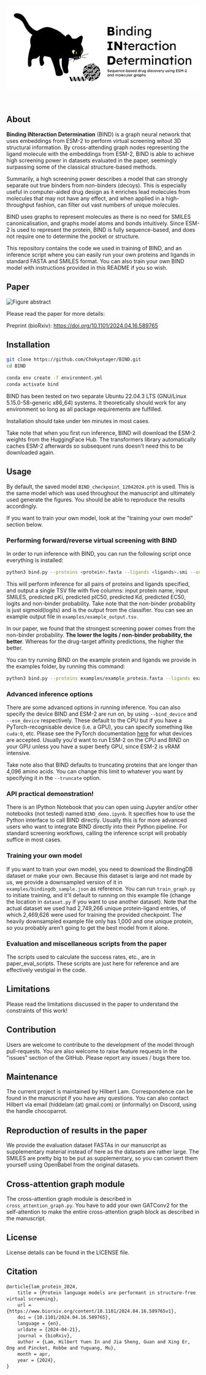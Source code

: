 <div align="center">
  <br />
  <p>
    <a href="https://github.com/Chokyotager/BIND"><img src="/art/BIND.png" alt="banner" /></a>
  </p>
  <br />
  <p>
  </p>
</div>

## About
**Binding INteraction Determination** (BIND) is a graph neural network that uses embeddings from ESM-2 to perform virtual screening witout 3D structural information. By cross-attending graph nodes representing the ligand molecule with the embeddings from ESM-2, BIND is able to achieve high screening power in datasets evaluated in the paper, seemingly surpassing some of the classical structure-based methods.

Summarily, a high screening power describes a model that can strongly separate out true binders from non-binders (decoys). This is especially useful in computer-aided drug design as it enriches lead molecules from molecules that may not have any effect, and when applied in a high-throughput fashion, can filter out vast numbers of unique molecules.

BIND uses graphs to represent molecules as there is no need for SMILES canonicalisation, and graphs model atoms and bonds intuitively. Since ESM-2 is used to represent the protein, BIND is fully sequence-based, and does not require one to determine the pocket or structure.

This repository contains the code we used in training of BIND, and an inference script where you can easily run your own proteins and ligands in standard FASTA and SMILES format. You can also train your own BIND model with instructions provided in this README if you so wish.

## Paper

![Figure abstract](https://github.com/Chokyotager/BIND/blob/main/art/abstract.png?raw=true)

Please read the paper for more details:

Preprint (bioRxiv): https://doi.org/10.1101/2024.04.16.589765

## Installation
```sh
git clone https://github.com/Chokyotager/BIND.git
cd BIND
```

```sh
conda env create -f environment.yml
conda activate bind
```

BIND has been tested on two separate Ubuntu 22.04.3 LTS (GNU/Linux 5.15.0-58-generic x86_64) systems. It theoretically should work for any environment so long as all package requirements are fulfilled.

Installation should take under ten minutes in most cases.

Take note that when you first run inference, BIND will download the ESM-2 weights from the HuggingFace Hub. The transformers library automatically caches ESM-2 afterwards so subsequent runs doesn't need this to be downloaded again.

## Usage

By default, the saved model `BIND_checkpoint_12042024.pth` is used. This is the same model which was used throughout the manuscript and ultimately used generate the figures. You should be able to reproduce the results accordingly.

If you want to train your own model, look at the "training your own model" section below.

### Performing forward/reverse virtual screening with BIND

In order to run inference with BIND, you can run the following script once everything is installed:

```sh
python3 bind.py --proteins <protein>.fasta --ligands <ligands>.smi --output <output>.tsv
```

This will perform inference for all pairs of proteins and ligands specified, and output a single TSV file with five columns: input protein name, input SMILES, predicted pKi, predicted pIC50, predicted Kd, predicted EC50, logits and non-binder probability. Take note that the non-binder probability is just sigmoid(logits) and is the output from the classifier. You can see an example output file in `examples/example_output.tsv`.

In our paper, we found that the strongest screening power comes from the non-binder probability. **The lower the logits / non-binder probability, the better**. Whereas for the drug-target affinity predictions, the higher the better.

You can try running BIND on the example protein and ligands we provide in the examples folder, by running this command:

```sh
python3 bind.py --proteins examples/example_protein.fasta --ligands examples/example_ligands.smi --output examples/example_output.tsv
```

### Advanced inference options

There are some advanced options in running inference. You can also specify the device BIND and ESM-2 are run on, by using `--bind_device` and `--esm_device` respectively. These default to the CPU but if you have a PyTorch-recognisable device (i.e. a GPU), you can specify something like `cuda:0`, etc. Please see the PyTorch documentation [here](https://pytorch.org/docs/stable/tensor_attributes.html#torch.device) for what devices are accepted. Usually you'd want to run ESM-2 on the CPU and BIND on your GPU unless you have a super beefy GPU, since ESM-2 is vRAM intensive.

Take note also that BIND defaults to truncating proteins that are longer than 4,096 amino acids. You can change this limit to whatever you want by specifying it in the `--truncate` option.

### API practical demonstration!

There is an IPython Notebook that you can open using Jupyter and/or other notebooks (not tested) named `BIND_demo.ipynb`. It specifies how to use the Python interface to call BIND directly. Usually this is for more advanced users who want to integrate BIND directly into their Python pipeline. For standard screening workflows, calling the inference script will probably suffice in most cases.

### Training your own model

If you want to train your own model, you need to download the BindingDB dataset or make your own. Because this dataset is large and not made by us, we provide a downsampled version of it in `examples/bindingdb_sample.json` as reference. You can run `train_graph.py` to initiate training, and it'll default to running on this example file (change the location in `dataset.py` if you want to use another dataset). Note that the actual dataset we used had 2,749,266 unique protein-ligand entries, of which 2,469,626 were used for training the provided checkpoint. The heavily downsampled example file only has 1,000 and one unique protein, so you probably aren't going to get the best model from it alone.

### Evaluation and miscellaneous scripts from the paper

The scripts used to calculate the success rates, etc., are in paper_eval_scripts. These scripts are just here for reference and are effectively vestigial in the code.

## Limitations

Please read the limitations discussed in the paper to understand the constraints of this work! 

## Contribution

Users are welcome to contribute to the development of the model through pull-requests. You are also welcome to raise feature requests in the "issues" section of the GitHub. Please report any issues / bugs there too.

## Maintenance

The current project is maintained by Hilbert Lam. Correspondence can be found in the manuscript if you have any questions. You can also contact Hilbert via email (hiddelam (at) gmail.com) or (informally) on Discord, using the handle chocoparrot.

## Reproduction of results in the paper

We provide the evaluation dataset FASTAs in our manuscript as supplementary material instead of here as the datasets are rather large. The SMILES are pretty big to be put as supplementary, so you can convert them yourself using OpenBabel from the original datasets.

## Cross-attention graph module

The cross-attention graph module is described in `cross_attention_graph.py`. You have to add your own GATConv2 for the self-attention to make the entire cross-attention graph block as described in the manuscript.

## License

License details can be found in the LICENSE file.

## Citation
```
@article{lam_protein_2024,
	title = {Protein language models are performant in structure-free virtual screening},
	url = {https://www.biorxiv.org/content/10.1101/2024.04.16.589765v1},
	doi = {10.1101/2024.04.16.589765},
	language = {en},
	urldate = {2024-04-21},
	journal = {bioRxiv},
	author = {Lam, Hilbert Yuen In and Jia Sheng, Guan and Xing Er, Ong and Pincket, Robbe and Yuguang, Mu},
	month = apr,
	year = {2024},
}
```
